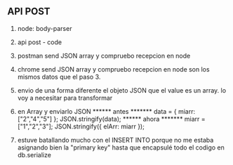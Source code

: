 ## API POST

1. node: body-parser
2. api post - code
3. postman send JSON array y compruebo recepcion en node
4. chrome send JSON array y compruebo recepcion en node 
son los mismos datos que el paso 3.
5. envio de una forma diferente el objeto JSON que el value es un array.
lo voy a necesitar para transformar <li> en Array y enviarlo JSON
****** antes *******
data = { miarr:["2","4","5"] };
JSON.stringify(data);
****** ahora *******
miarr = ["1","2","3"];
JSON.stringify({ elArr: miarr });

6. estuve batallando mucho con el INSERT INTO porque no me estaba
asignando bien la "primary key" hasta que encapsulé todo el codigo en
db.serialize

